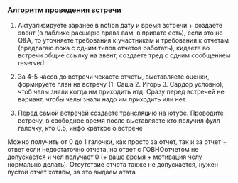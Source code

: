 ### Алгоритм проведения встречи

1. Актуализируете заранее в notion дату и время встречи + создаете эвент (в паблике расшарю права вам, в привате есть),
если это не Q&A, то уточняете требования к участникам и требования к отчетам (предлагаю пока с одним типов отчетов работать),
кидаете во встречи общие ссылку на эвент, создаете тред с одним сообщением reserved

2. За 4-5 часов до встречи чекаете отчеты, выставляете оценки, формируете план на встречу (1. Саша 2. Игорь 3. Сардор условно),
чтоб челы знали когда им приходить итд. Сразу перед встречей не вариант, чтобы челы знали надо им приходить или нет.

3. Перед самой встречей создаете трансляцию на ютубе. Проводите встречу, в свободное время после выставляете кто получил фулл галочку, 
кто 0.5, инфо краткое о встрече

Можно получить от 0 до 1 галочки, как просто за отчет, так и за отчет + ответ если недостаточно отчета, но ответ с ГОВНОотчетом не допускается и чел получает 0
(+ ваше время + мотивация челу нормально делать). Отсутствие отчета также не допускается, нужен пустой отчет хотябы, за это выдаем атата